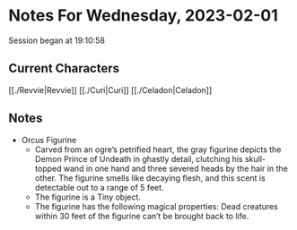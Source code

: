 # Notes For Wednesday, 2023-02-01
Session began at 19:10:58
## Current Characters
[[./Revvie|Revvie]]
[[./Curi|Curi]]
[[./Celadon|Celadon]]
## Notes
- Orcus Figurine
	- Carved from an ogre’s petrified heart, the gray figurine depicts the Demon Prince of Undeath in ghastly detail, clutching his skull-topped wand in one hand and three severed heads by the hair in the other. The figurine smells like decaying flesh, and this scent is detectable out to a range of 5 feet. 
	- The figurine is a Tiny object. 
	- The figurine has the following magical properties: Dead creatures within 30 feet of the figurine can’t be brought back to life.